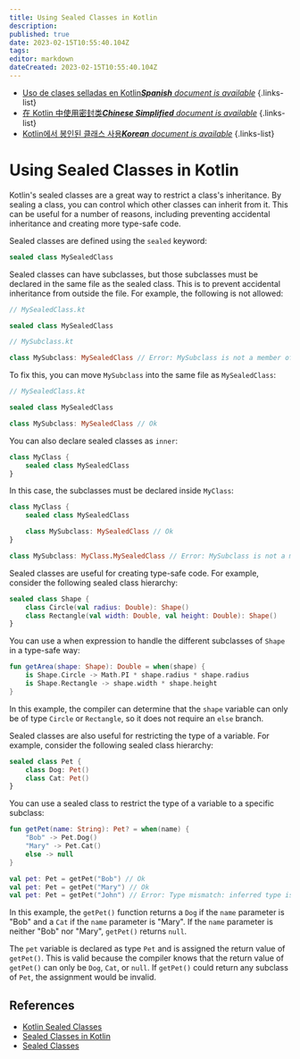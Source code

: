 ```yaml
---
title: Using Sealed Classes in Kotlin
description: 
published: true
date: 2023-02-15T10:55:40.104Z
tags: 
editor: markdown
dateCreated: 2023-02-15T10:55:40.104Z
---
```


- [Uso de clases selladas en Kotlin***Spanish** document is available*](/es/Knowledge-base/Kotlin/using-sealed-classes-in-kotlin)
{.links-list}
- [在 Kotlin 中使用密封类***Chinese Simplified** document is available*](/zh/Knowledge-base/Kotlin/using-sealed-classes-in-kotlin)
{.links-list}
- [Kotlin에서 봉인된 클래스 사용***Korean** document is available*](/ko/Knowledge-base/Kotlin/using-sealed-classes-in-kotlin)
{.links-list}


# Using Sealed Classes in Kotlin

Kotlin's sealed classes are a great way to restrict a class's inheritance. By sealing a class, you can control which other classes can inherit from it. This can be useful for a number of reasons, including preventing accidental inheritance and creating more type-safe code.

Sealed classes are defined using the `sealed` keyword:

```kotlin
sealed class MySealedClass
```

Sealed classes can have subclasses, but those subclasses must be declared in the same file as the sealed class. This is to prevent accidental inheritance from outside the file. For example, the following is not allowed:

```kotlin
// MySealedClass.kt

sealed class MySealedClass

// MySubclass.kt

class MySubclass: MySealedClass // Error: MySubclass is not a member of the sealed class
```

To fix this, you can move `MySubclass` into the same file as `MySealedClass`:

```kotlin
// MySealedClass.kt

sealed class MySealedClass

class MySubclass: MySealedClass // Ok
```

You can also declare sealed classes as `inner`:

```kotlin
class MyClass {
    sealed class MySealedClass
}
```

In this case, the subclasses must be declared inside `MyClass`:

```kotlin
class MyClass {
    sealed class MySealedClass

    class MySubclass: MySealedClass // Ok
}

class MySubclass: MyClass.MySealedClass // Error: MySubclass is not a member of MyClass
```

Sealed classes are useful for creating type-safe code. For example, consider the following sealed class hierarchy:

```kotlin
sealed class Shape {
    class Circle(val radius: Double): Shape()
    class Rectangle(val width: Double, val height: Double): Shape()
}
```

You can use a when expression to handle the different subclasses of `Shape` in a type-safe way:

```kotlin
fun getArea(shape: Shape): Double = when(shape) {
    is Shape.Circle -> Math.PI * shape.radius * shape.radius
    is Shape.Rectangle -> shape.width * shape.height
}
```

In this example, the compiler can determine that the `shape` variable can only be of type `Circle` or `Rectangle`, so it does not require an `else` branch.

Sealed classes are also useful for restricting the type of a variable. For example, consider the following sealed class hierarchy:

```kotlin
sealed class Pet {
    class Dog: Pet()
    class Cat: Pet()
}
```

You can use a sealed class to restrict the type of a variable to a specific subclass:

```kotlin
fun getPet(name: String): Pet? = when(name) {
    "Bob" -> Pet.Dog()
    "Mary" -> Pet.Cat()
    else -> null
}

val pet: Pet = getPet("Bob") // Ok
val pet: Pet = getPet("Mary") // Ok
val pet: Pet = getPet("John") // Error: Type mismatch: inferred type is Pet? but Pet was expected
```

In this example, the `getPet()` function returns a `Dog` if the `name` parameter is "Bob" and a `Cat` if the `name` parameter is "Mary". If the `name` parameter is neither "Bob" nor "Mary", `getPet()` returns `null`.

The `pet` variable is declared as type `Pet` and is assigned the return value of `getPet()`. This is valid because the compiler knows that the return value of `getPet()` can only be `Dog`, `Cat`, or `null`. If `getPet()` could return any subclass of `Pet`, the assignment would be invalid.

## References

- [Kotlin Sealed Classes](https://kotlinlang.org/docs/reference/sealed-classes.html)
- [Sealed Classes in Kotlin](https://medium.com/@BladeCoder/sealed-classes-in-kotlin-67861b4bfe7d)
- [Sealed Classes](https://antonioleiva.com/sealed-classes/)
